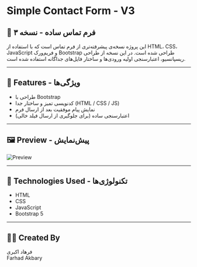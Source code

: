 # Simple Contact Form - V3

## 💼 فرم تماس ساده - نسخه ۳

این پروژه نسخه‌ی پیشرفته‌تری از فرم تماس است که با استفاده از HTML، CSS، JavaScript و فریم‌ورک Bootstrap طراحی شده است. در این نسخه از طراحی ریسپانسیو، اعتبارسنجی اولیه ورودی‌ها و ساختار فایل‌های جداگانه استفاده شده است.

---

## 📌 Features - ویژگی‌ها

- طراحی با Bootstrap
- کدنویسی تمیز و ساختار جدا (HTML / CSS / JS)
- نمایش پیام موفقیت بعد از ارسال فرم
- اعتبارسنجی ساده (برای جلوگیری از ارسال فیلد خالی)

---

## 🖼 Preview - پیش‌نمایش

![Preview](screenshot-simple-contact-form-v3.png)

---

## 🚀 Technologies Used - تکنولوژی‌ها

- HTML
- CSS
- JavaScript
- Bootstrap 5

---

## 🧑‍💻 Created By

فرهاد اکبری  
Farhad Akbary
